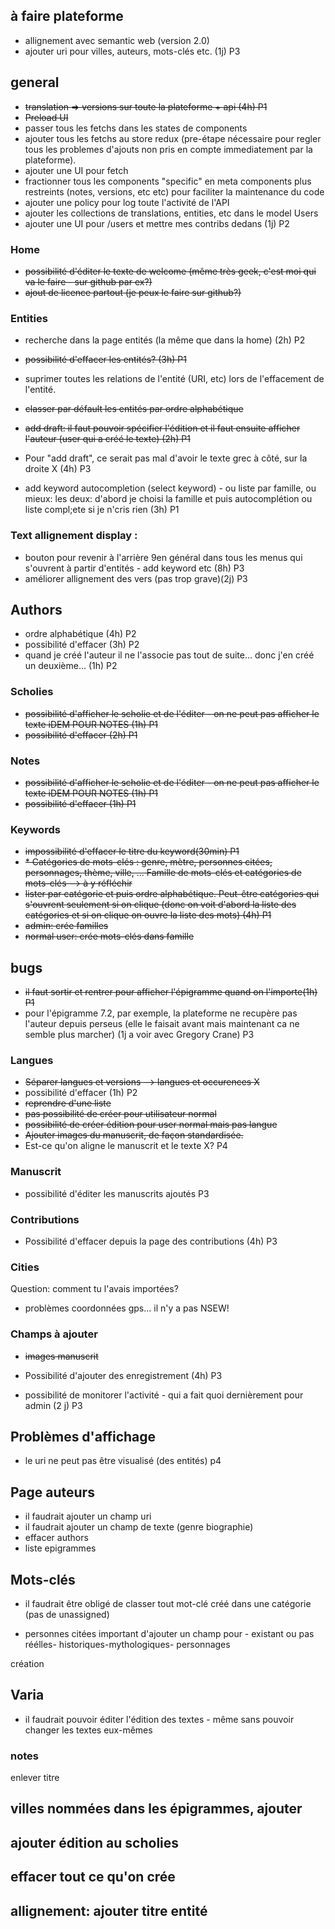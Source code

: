 ## à faire plateforme

- allignement avec semantic web (version 2.0)
- ajouter uri pour villes, auteurs, mots-clés etc. (1j) P3

## general
- ~~translation => versions sur toute la plateforme + api (4h) P1~~
- ~~Preload UI~~
- passer tous les fetchs dans les states de components
- ajouter tous les fetchs au store redux (pre-étape nécessaire pour regler tous les problemes d'ajouts non pris en compte immediatement par la plateforme).
- ajouter une UI pour fetch
- fractionner tous les components "specific" en meta components plus restreints (notes, versions, etc etc) pour faciliter la maintenance du code
- ajouter une policy pour log toute l'activité de l'API
- ajouter les collections de translations, entities, etc dans le model Users
- ajouter une UI pour /users et mettre mes contribs dedans (1j) P2


### Home
- ~~possibilité d'éditer le texte de welcome (même très geek, c'est moi qui va le faire - sur github par ex?)~~
- ~~ajout de licence partout (je peux le faire sur github?)~~

### Entities
- recherche dans la page entités (la même que dans la home) (2h) P2

- ~~possibilité d'effacer les entités? (3h) P1~~
- suprimer toutes les relations de l'entité (URI, etc) lors de l'effacement de l'entité.
- ~~classer par défault les entités par ordre alphabétique~~
- ~~add draft: il faut pouvoir spécifier l'édition et il faut ensuite afficher l'auteur (user qui a créé le texte) (2h) P1~~
- Pour "add draft", ce serait pas mal d'avoir le texte grec à côté, sur la droite X (4h) P3
- add keyword autocompletion (select keyword) - ou liste par famille, ou mieux: les deux: d'abord je choisi la famille et puis autocomplétion ou liste compl;ete si je n'cris rien (3h) P1

### Text allignement display :
- bouton pour revenir à l'arrière 9en général dans tous les menus qui s'ouvrent à partir d'entités - add keyword etc (8h) P3
- améliorer allignement des vers (pas trop grave)(2j) P3

## Authors
- ordre alphabétique (4h) P2
- possibilité d'effacer (3h) P2
- quand je créé l'auteur il ne l'associe pas tout de suite... donc j'en créé un deuxième... (1h) P2

### Scholies
- ~~possibilité d'afficher le scholie et de l'éditer - on ne peut pas afficher le texte iDEM POUR NOTES (1h) P1~~
- ~~possibilité d'effacer (2h) P1~~
### Notes
- ~~possibilité d'afficher le scholie et de l'éditer - on ne peut pas afficher le texte iDEM POUR NOTES (1h) P1~~
- ~~possibilité d'effacer (1h) P1~~
### Keywords
- ~~impossibilité d'effacer le titre du keyword(30min) P1~~
- ~~* Catégories de mots-clés : genre, mètre, personnes citées, personnages, thème, ville, ... Famille de mots-clés et catégories de mots-clés --> à y réfléchir~~
- ~~lister par catégorie et puis ordre alphabétique. Peut-être catégories qui s'ouvrent seulement si on clique (donc on voit d'abord la liste des catégories et si on clique on ouvre la liste des mots) (4h) P1~~
- ~~admin: crée familles~~
- ~~normal user: crée mots-clés dans famille~~


## bugs
- ~~il faut sortir et rentrer pour afficher l'épigramme quand on l'importe(1h) P1~~
- pour l'épigramme 7.2, par exemple, la plateforme ne recupère pas l'auteur depuis perseus (elle le faisait avant mais maintenant ca ne semble plus marcher) (1j a voir avec Gregory Crane) P3


### Langues
- ~~Séparer langues et versions --> langues et occurences X~~
- possibilité d'effacer (1h) P2
- ~~reprendre d'une liste~~
- ~~pas possibilité de créer pour utilisateur normal~~
- ~~possibilité de créer édition pour user normal mais pas langue~~
- ~~Ajouter images du manuscrit, de façon standardisée.~~
- Est-ce qu'on aligne le manuscrit et le texte X? P4

### Manuscrit
- possibilité d'éditer les manuscrits ajoutés P3
### Contributions
- Possibilité d'effacer depuis la page des contributions (4h) P3
### Cities
Question: comment tu l'avais importées?
- problèmes coordonnées gps... il n'y a pas NSEW!

### Champs à ajouter
- ~~images manuscrit~~
- Possibilité d'ajouter des enregistrement (4h) P3

- possibilité de monitorer l'activité - qui a fait quoi dernièrement pour admin (2 j) P3

## Problèmes d'affichage
- le uri ne peut pas être visualisé (des entités) p4

## Page auteurs
- il faudrait ajouter un champ uri
- il faudrait ajouter un champ de texte (genre biographie)
- effacer authors
- liste epigrammes

## Mots-clés
- il faudrait être obligé de classer tout mot-clé créé dans une catégorie (pas de unassigned)

- personnes citées important d'ajouter un champ pour - existant ou pas réélles- historiques-mythologiques- personnages

création
## Varia
- il faudrait pouvoir éditer l'édition des textes - même sans pouvoir changer les textes eux-mêmes

### notes
enlever titre

## villes nommées dans les épigrammes, ajouter

## ajouter édition au scholies

## effacer tout ce qu'on crée

## allignement: ajouter titre entité

